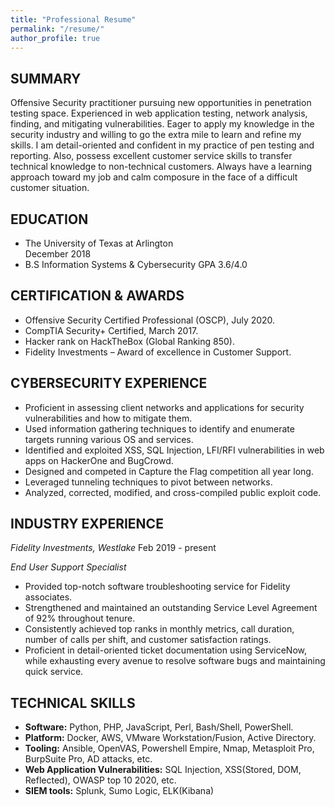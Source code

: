 ```yaml
---
title: "Professional Resume"
permalink: "/resume/"
author_profile: true
---
```



## SUMMARY

Offensive Security practitioner pursuing new opportunities in penetration testing space. Experienced in web application testing, network analysis, finding, and mitigating vulnerabilities. Eager to apply my knowledge in the security industry and willing to go the extra mile to learn and refine my skills. I am detail-oriented and confident in my practice of pen testing and reporting. Also, possess excellent customer service skills to transfer technical knowledge to non-technical customers. Always have a learning approach toward my job and calm composure in the face of a difficult customer situation.

## EDUCATION

- The University of Texas at Arlington                                        
  December 2018
- B.S Information Systems &amp; Cybersecurity GPA 3.6/4.0

## CERTIFICATION &amp; AWARDS

- Offensive Security Certified Professional (OSCP), July 2020.
- CompTIA Security+ Certified, March 2017.
- Hacker rank on HackTheBox (Global Ranking 850).
- Fidelity Investments – Award of excellence in Customer Support.

## CYBERSECURITY EXPERIENCE

- Proficient in assessing client networks and applications for security vulnerabilities and how to mitigate them.
- Used information gathering techniques to identify and enumerate targets running various OS and services.
- Identified and exploited XSS, SQL Injection, LFI/RFI vulnerabilities in web apps on HackerOne and BugCrowd.
- Designed and competed in Capture the Flag competition all year long.
- Leveraged tunneling techniques to pivot between networks.
- Analyzed, corrected, modified, and cross-compiled public exploit code.

## INDUSTRY EXPERIENCE

*Fidelity Investments, Westlake*
Feb 2019 - present

_End User Support Specialist_

- Provided top-notch software troubleshooting service for Fidelity associates.
- Strengthened and maintained an outstanding Service Level Agreement of 92% throughout tenure.
- Consistently achieved top ranks in monthly metrics, call duration, number of calls per shift, and customer satisfaction ratings.
- Proficient in detail-oriented ticket documentation using ServiceNow, while exhausting every avenue to resolve software bugs and maintaining quick service.

## TECHNICAL SKILLS

-  **Software:**  Python, PHP, JavaScript, Perl, Bash/Shell, PowerShell.
-  **Platform:**  Docker, AWS, VMware Workstation/Fusion, Active Directory.
-  **Tooling:** Ansible, OpenVAS, Powershell Empire, Nmap, Metasploit Pro, BurpSuite Pro, AD attacks, etc.
- **Web Application Vulnerabilities:** SQL Injection, XSS(Stored, DOM, Reflected), OWASP top 10 2020, etc.
- **SIEM tools:** Splunk, Sumo Logic, ELK(Kibana)
